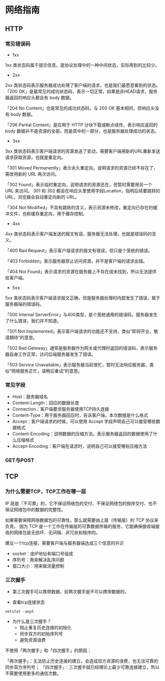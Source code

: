 # 网络指南

## HTTP

### 常见错误码
* 1xx

1xx 类状态码属于提示信息，是协议处理中的⼀种中间状态，实际⽤到的⽐较少。

* 2xx

2xx 类状态码表示服务器成功处理了客户端的请求，也是我们最愿意看到的状态。「200 OK」是最常⻅的成功状态码，表示⼀切正常。如果是⾮HEAD请求，服务器返回的响应头都会有 body 数据。

「204 No Content」也是常⻅的成功状态码，与 200 OK 基本相同，但响应头没有 body 数据。

「206 Partial Content」是应⽤于 HTTP 分块下载或断点续传，表示响应返回的 body 数据并不是资源的全部，⽽是其中的⼀部分，也是服务器处理成功的状态。

* 3xx

3xx 类状态码表示客户端请求的资源发送了变动，需要客户端⽤新的URL重新发送请求获取资源，也就是重定向。

「301 Moved Permanently」表示永久重定向，说明请求的资源已经不存在了，需改⽤新的 URL 再次访问。

「302 Found」表示临时重定向，说明请求的资源还在，但暂时需要⽤另⼀个 URL 来访问。
301 和 302 都会在响应头⾥使⽤字段Location，指明后续要跳转的URL，浏览器会⾃动重定向新的 URL。

「304 Not Modified」不具有跳转的含义，表示资源未修改，重定向已存在的缓冲⽂件，也称缓存重定向，⽤于缓存控制。

* 4xx

4xx 类状态码表示客户端发送的报⽂有误，服务器⽆法处理，也就是错误码的含义。

「400 Bad Request」表示客户端请求的报⽂有错误，但只是个笼统的错误。

「403 Forbidden」表示服务器禁⽌访问资源，并不是客户端的请求出错。

「404 Not Found」表示请求的资源在服务器上不存在或未找到，所以⽆法提供给客户端。

* 5xx

5xx 类状态码表示客户端请求报⽂正确，但是服务器处理时内部发⽣了错误，属于服务器端的错误码。

「500 Internal ServerError」与400类型，是个笼统通⽤的错误码，服务器发⽣了什么错误，我们并不知道。

「501 Not Implemented」表示客户端请求的功能还不⽀持，类似“即将开业，敬请期待”的意思。

「502 Bad Gateway」通常是服务器作为⽹关或代理时返回的错误码，表示服务器⾃身⼯作正常，访问后端服务器发⽣了错误。

「503 Service Unavailable」表示服务器当前很忙，暂时⽆法响应服务器，类似“⽹络服务正忙，请稍后重试”的意思。

### 常见字段
* Host：服务器域名
* Content-Length：回应的数据长度
* Connection：客户端要求服务器使用TCP持久连接
* Content-Type：⽤于服务器回应时，告诉客户端，本次数据是什么格式
* Accept：客户端请求的时候，可以使⽤ Accept 字段声明⾃⼰可以接受哪些数据格式
* Content-Encoding：说明数据的压缩⽅法。表示服务器返回的数据使⽤了什么压缩格式
* Accept-Encoding：客户端在请求时，说明⾃⼰可以接受哪些压缩⽅法

### GET与POST





## TCP

### 为什么需要TCP，TCP工作在哪一层
IP 层是「不可靠」的，它不保证⽹络包的交付、不保证⽹络包的按序交付、也不保证⽹络包中的数据的完整性。

如果需要保障⽹络数据包的可靠性，那么就需要由上层（传输层）的 TCP 协议来负责。
因为 TCP 是⼀个⼯作在传输层的可靠数据传输的服务，它能确保接收端接收的⽹络包是⽆损坏、⽆间隔、⾮冗余和按序的。

建议一个tcp连接，需要客户端与服务器端达成三个信息的共识
* socket：由IP地址和端口号组成
* 序列号：用来解决乱序问题
* 窗口大小：用来做流量控制

### 三次握手
* 第三次握手可以携带数据，前两次握手是不可以携带数据的。

* 查看tcp连接状态
```
netstat -anpt
```
* 为什么是三次握手？
    * 阻止重复历史连接的初始化
    * 同步双方的初始序列号
    * 避免资源浪费

不使⽤「两次握⼿」和「四次握⼿」的原因：

「两次握⼿」：⽆法防⽌历史连接的建⽴，会造成双⽅资源的浪费，也⽆法可靠的同步双⽅序列号；
「四次握⼿」：三次握⼿就已经理论上最少可靠连接建⽴，所以不需要使⽤更多的通信次数。
